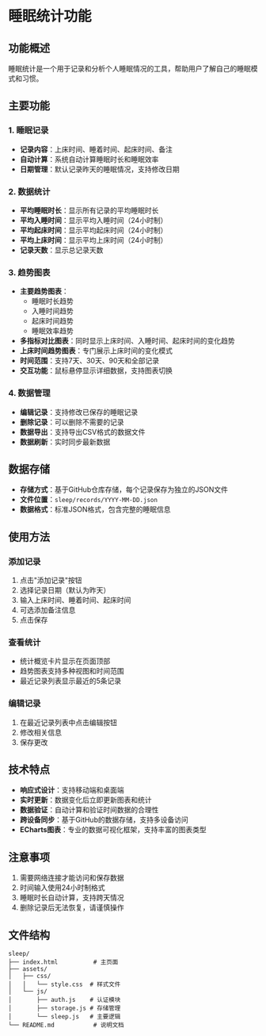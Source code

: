# 睡眠统计功能

## 功能概述

睡眠统计是一个用于记录和分析个人睡眠情况的工具，帮助用户了解自己的睡眠模式和习惯。

## 主要功能

### 1. 睡眠记录
- **记录内容**：上床时间、睡着时间、起床时间、备注
- **自动计算**：系统自动计算睡眠时长和睡眠效率
- **日期管理**：默认记录昨天的睡眠情况，支持修改日期

### 2. 数据统计
- **平均睡眠时长**：显示所有记录的平均睡眠时长
- **平均入睡时间**：显示平均入睡时间（24小时制）
- **平均起床时间**：显示平均起床时间（24小时制）
- **平均上床时间**：显示平均上床时间（24小时制）
- **记录天数**：显示总记录天数

### 3. 趋势图表
- **主要趋势图表**：
  - 睡眠时长趋势
  - 入睡时间趋势
  - 起床时间趋势
  - 睡眠效率趋势
- **多指标对比图表**：同时显示上床时间、入睡时间、起床时间的变化趋势
- **上床时间趋势图表**：专门展示上床时间的变化模式
- **时间范围**：支持7天、30天、90天和全部记录
- **交互功能**：鼠标悬停显示详细数据，支持图表切换

### 4. 数据管理
- **编辑记录**：支持修改已保存的睡眠记录
- **删除记录**：可以删除不需要的记录
- **数据导出**：支持导出CSV格式的数据文件
- **数据刷新**：实时同步最新数据

## 数据存储

- **存储方式**：基于GitHub仓库存储，每个记录保存为独立的JSON文件
- **文件位置**：`sleep/records/YYYY-MM-DD.json`
- **数据格式**：标准JSON格式，包含完整的睡眠信息

## 使用方法

### 添加记录
1. 点击"添加记录"按钮
2. 选择记录日期（默认为昨天）
3. 输入上床时间、睡着时间、起床时间
4. 可选添加备注信息
5. 点击保存

### 查看统计
- 统计概览卡片显示在页面顶部
- 趋势图表支持多种视图和时间范围
- 最近记录列表显示最近的5条记录

### 编辑记录
1. 在最近记录列表中点击编辑按钮
2. 修改相关信息
3. 保存更改

## 技术特点

- **响应式设计**：支持移动端和桌面端
- **实时更新**：数据变化后立即更新图表和统计
- **数据验证**：自动计算和验证时间数据的合理性
- **跨设备同步**：基于GitHub的数据存储，支持多设备访问
- **ECharts图表**：专业的数据可视化框架，支持丰富的图表类型

## 注意事项

1. 需要网络连接才能访问和保存数据
2. 时间输入使用24小时制格式
3. 睡眠时长自动计算，支持跨天情况
4. 删除记录后无法恢复，请谨慎操作

## 文件结构

```
sleep/
├── index.html          # 主页面
├── assets/
│   ├── css/
│   │   └── style.css  # 样式文件
│   └── js/
│       ├── auth.js    # 认证模块
│       ├── storage.js # 存储管理
│       └── sleep.js   # 主要逻辑
└── README.md           # 说明文档
```
